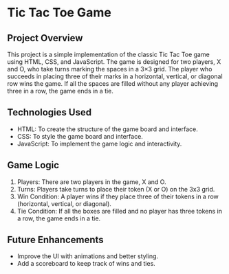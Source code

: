 # Tic Tac Toe Game

## Project Overview

This project is a simple implementation of the classic Tic Tac Toe game using HTML, CSS, and JavaScript. The game is designed for two players, X and O, who take turns marking the spaces in a 3×3 grid. The player who succeeds in placing three of their marks in a horizontal, vertical, or diagonal row wins the game. If all the spaces are filled without any player achieving three in a row, the game ends in a tie.

## Technologies Used

* HTML: To create the structure of the game board and interface.
* CSS: To style the game board and interface.
* JavaScript: To implement the game logic and interactivity.

## Game Logic

1. Players: There are two players in the game, X and O.
2. Turns: Players take turns to place their token (X or O) on the 3x3 grid.
3. Win Condition: A player wins if they place three of their tokens in a row (horizontal, vertical, or diagonal).
4. Tie Condition: If all the boxes are filled and no player has three tokens in a row, the game ends in a tie.

## Future Enhancements

* Improve the UI with animations and better styling.
* Add a scoreboard to keep track of wins and ties.